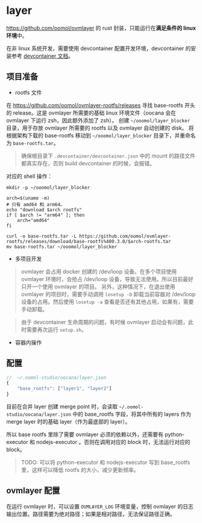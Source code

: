 # layer

https://github.com/oomol/ovmlayer 的 rust 封装，只能运行在**满足条件的 linux 环境**中。

在非 linux 系统开发，需要使用 devcontainer 配置开发环境，devcontainer 的安装参考 [devcontainer 文档](https://code.visualstudio.com/docs/devcontainers/containers)。

## 项目准备

* rootfs 文件

在 https://github.com/oomol/ovmlayer-rootfs/releases 寻找 base-rootfs 开头的 release。这是 ovmlayer 所需要的基础 linux 环境文件（oocana 会在 ovmlayer 下运行 zsh，因此额外添加了 zsh）。
创建 `~/ooomol/layer_blocker` 目录，用于存放 ovmlayer 所需要的 rootfs 以及 ovmlayer 自动创建的 disk。
将根据架构下载的 base-rootfs 移动到 `~/ooomol/layer_blocker` 目录下，并重命名为 `base-rootfs.tar`。
> 确保根目录下 `.devcontainer/devcontainer.json` 中的 mount 的路径文件都真实存在，否则 build devcontainer 的时候，会报错。

对应的 shell 操作：

```shell
mkdir -p ~/ooomol/layer_blocker

arch=$(uname -m)
# 只有 amd64 和 arm64。
echo "download $arch rootfs"
if [ $arch != "arm64" ]; then
    arch="amd64"
fi

curl -o base-rootfs.tar -L https://github.com/oomol/ovmlayer-rootfs/releases/download/base-rootfs%400.3.0/$arch-rootfs.tar
mv base-rootfs.tar ~/ooomol/layer_blocker
```

* 多项目开发

> ovmlayer 会占用 docker 创建的 /dev/loop 设备。在多个项目使用 ovmlayer 环境时，会抢占 /dev/loop 设备，导致无法使用。所以目前最好只开一个使用 ovmlayer 的项目。
另外，这种情况下，在退出使用 ovmlayer 的项目时，需要手动调用 `losetup -D` 卸载当前容器对 /dev/loop 设备的占用。然后使用 `losetup -a` 查看是否还有其他占用，如果有，需要手动卸载。

> 由于 devcontainer 生命周期的问题，有时候 ovmlayer 启动会有问题，此时需要再次运行 `setup.sh`。

* 容器内操作

## 配置

```JavaScript
//  ~/.oomol-studio/oocana/layer.json
{
    "base_rootfs": ["layer1", "layer2"]
}
```

目前在合并 layer 创建 merge point 时，会读取 `~/.oomol-studio/oocana/layer.json` 中的 base_rootfs 字段，将其中所有的 layers 作为 merge layer 时的基础 layer（作为最底部的 layer）。

所以 base rootfs 里除了需要 ovmlayer 必须的依赖以外，还需要有 python-executor 和 nodejs-executor 。否则在调用对应的 block 时，无法运行对应的 block。

> TODO: 可以将 python-executor 和 nodejs-executor 写到 base_rootfs 里，这样可以降低 rootfs 的大小，减少更新频率。

## ovmlayer 配置

在运行 ovmlayer 时，可以设置 `OVMLAYER_LOG` 环境变量，控制 ovmlayer 的日志输出位置。路径需要为绝对路径；如果是相对路径，无法保证路径正确。